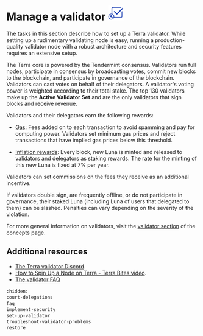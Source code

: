 # Manage a validator <img src="/img/Build_a_validator.svg" height="40px">

The tasks in this section describe how to set up a Terra validator. While setting up a rudimentary validating node is easy, running a production-quality validator node with a robust architecture and security features requires an extensive setup.

The Terra core is powered by the Tendermint consensus. Validators run full nodes, participate in consensus by broadcasting votes, commit new blocks to the blockchain, and participate in governance of the blockchain. Validators can cast votes on behalf of their delegators. A validator's voting power is weighted according to their total stake. The top 130 validators make up the **Active Validator Set** and are the only validators that sign blocks and receive revenue.

Validators and their delegators earn the following rewards:

- [Gas](../../learn/fees.mdx#gas): Fees added on to each transaction to avoid spamming and pay for computing power. Validators set minimum gas prices and reject transactions that have implied gas prices below this threshold.

- [Inflation rewards](../../develop/module-specifications/spec-mint.mdx): Every block, new Luna is minted and released to validators and delegators as staking rewards. The rate for the minting of this new Luna is fixed at 7% per year. 

Validators can set commissions on the fees they receive as an additional incentive.

If validators double sign, are frequently offline, or do not participate in governance, their staked Luna (including Luna of users that delegated to them) can be slashed. Penalties can vary depending on the severity of the violation.

For more general information on validators, visit the [validator section](../../learn/protocol.mdx#validators) of the concepts page.

## Additional resources

- [The Terra validator Discord](https://discord.com/invite/ERczeGeMEa).
- [How to Spin Up a Node on Terra - Terra Bites video](https://www.youtube.com/watch?v=2lKAvltKX6w&ab_channel=TerraBites).
- [The validator FAQ](faq.md)

```{toctree}
:hidden:
court-delegations
faq
implement-security
set-up-validator
troubleshoot-validator-problems
restore
```
